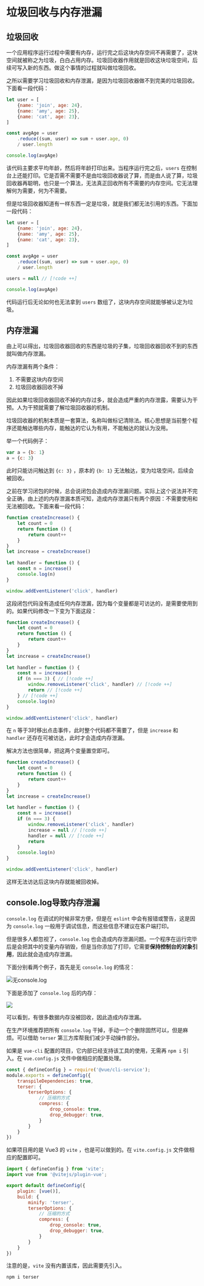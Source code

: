 # 垃圾回收与内存泄漏

## 垃圾回收

一个应用程序运行过程中需要有内存，运行完之后这块内存空间不再需要了，这块空间就被称之为垃圾，白白占用内存。垃圾回收器作用就是回收这块垃圾空间，后续可写入新的东西。做这个事情的过程就叫做垃圾回收。

之所以需要学习垃圾回收和内存泄漏，是因为垃圾回收器做不到完美的垃圾回收。下面看一段代码：

```js
let user = [
    {name: 'join', age: 24},
    {name: 'amy', age: 25},
    {name: 'cat', age: 23},
]

const avgAge = user
	.reduce((sum, user) => sum + user.age, 0)
	/ user.length

console.log(avgAge)
```

该代码主要求平均年龄，然后将年龄打印出来。当程序运行完之后，`users` 在控制台上还能打印。它是否需不需要不是由垃圾回收器说了算，而是由人说了算，垃圾回收器再聪明，也只是一个算法，无法真正回收所有不需要的内存空间。它无法理解何为需要，何为不需要。

但是垃圾回收器知道有一样东西一定是垃圾，就是我们都无法引用的东西。下面加一段代码：

```js
let user = [
    {name: 'join', age: 24},
    {name: 'amy', age: 25},
    {name: 'cat', age: 23},
]

const avgAge = user
	.reduce((sum, user) => sum + user.age, 0)
	/ user.length

users = null // [!code ++]

console.log(avgAge)
```

代码运行后无论如何也无法拿到 `users` 数组了，这块内存空间就能够被认定为垃圾。

## 内存泄漏

由上可以得出，垃圾回收器回收的东西是垃圾的子集，垃圾回收器回收不到的东西就叫做内存泄漏。

内存泄漏有两个条件：

1. 不需要这块内存空间
2. 垃圾回收器回收不掉

因此如果垃圾回收器回收不掉的内存过多，就会造成严重的内存泄露，需要认为干预。人为干预就需要了解垃圾回收器的机制。

垃圾回收器的机制本质是一套算法，名称叫做标记清除法。核心思想是当前整个程序还能触达哪些内存，能触达的它认为有用，不能触达的就认为没用。

举一个代码例子：

```js
var a = {b: 1}
a = {c: 3}
```

此时只能访问触达到 `{c: 3}` ，原本的 `{b: 1}` 无法触达，变为垃圾空间，后续会被回收。

之前在学习闭包的时候，总会说闭包会造成内存泄漏问题。实际上这个说法并不完全正确，由上述的内存泄漏本质可知，造成内存泄漏只有两个原因：不需要使用和无法被回收。下面来看一段代码：

```js
function createIncrease() {
    let count = 0
    return function () {
        return count++
    }
}
let increase = createIncrease()
    
let handler = function () {
    const n = increase()
    console.log(n)
}

window.addEventListener('click', handler)
```

这段闭包代码没有造成任何内存泄漏，因为每个变量都是可访达的，是需要使用到的。如果代码修改一下变为下面这段：

```js
function createIncrease() {
    let count = 0
    return function () {
        return count++
    }
}
let increase = createIncrease()
    
let handler = function () {
    const n = increase()
    if (n === 3) { // [!code ++]
        window.removeListener('click', handler) // [!code ++]
        return // [!code ++]
    } // [!code ++]
    console.log(n)
}

window.addEventListener('click', handler)
```

在 `n` 等于3时移出点击事件，此时整个代码都不需要了，但是 `increase` 和 `handler` 还存在可被访达，此时才会造成内存泄漏。

解决方法也很简单，把这两个变量置空即可。

```js
function createIncrease() {
    let count = 0
    return function () {
        return count++
    }
}
let increase = createIncrease()
    
let handler = function () {
    const n = increase()
    if (n === 3) {
        window.removeListener('click', handler)
        increase = null // [!code ++]
        handler = null // [!code ++]
        return
    }
    console.log(n)
}

window.addEventListener('click', handler)
```

这样无法访达后这块内存就能被回收掉。

## console.log导致内存泄漏

`console.log` 在调试的时候非常方便，但是在 `eslint` 中会有报错或警告，这是因为 `console.log` 一般用于调试信息，而这些信息不建议在客户端打印。

但是很多人都忽视了，`console.log` 也会造成内存泄漏问题。一个程序在运行完毕后是会把其中的变量内存销毁，但是当你添加了打印，它需要**保持控制台的对象引用**，因此就会造成内存泄漏。

下面分别看两个例子，首先是无 `console.log` 的情况：

![无console.log](https://pic.imgdb.cn/item/65f85a679f345e8d033e6128.png)

下面是添加了 `console.log` 后的内存：

![](https://pic.imgdb.cn/item/65f85b5d9f345e8d0344da8a.png)

可以看到，有很多数据内存没被回收，因此造成内存泄漏。

在生产环境推荐把所有 `console.log` 干掉，手动一个个删除固然可以，但是麻烦。可以借助 `terser` 第三方库帮我们减少手动操作部分。

如果是 `vue-cli` 配置的项目，它内部已经支持该工具的使用，无需再 `npm i` 引入。在 `vue.config.js` 文件中做相应的配置处理。

```js
const { defineConfig } = require('@vue/cli-service');
module.exports = defineConfig({
    transpileDependencies: true,
    terser: {
        terserOptions: {
            // 压缩的方式
            compress: {
                drop_console: true,
                drop_debugger: true,
            }
        }
    }
})
```

如果项目用的是 Vue3 的 `vite` ，也是可以做到的。在 `vite.config.js` 文件做相应的配置即可。

```js
import { defineConfig } from 'vite';
import vue from '@vitejs/plugin-vue';

export default defineConfig({
    plugin: [vue()],
    build: {
        minify: 'terser',
        terserOptions: {
            // 压缩的方式
            compress: {
                drop_console: true,
                drop_debugger: true,
            }
        }
    }
})
```

注意的是，`vite` 没有内置该库，因此需要先引入。

```bash
npm i terser
```